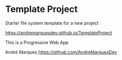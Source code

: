 # Template Project
Starter file system template for a new project

https://andremarquesdev.github.io/TemplateProject


This is a Progressive Web App

André Marques
https://github.com/AndreMarquesDev
